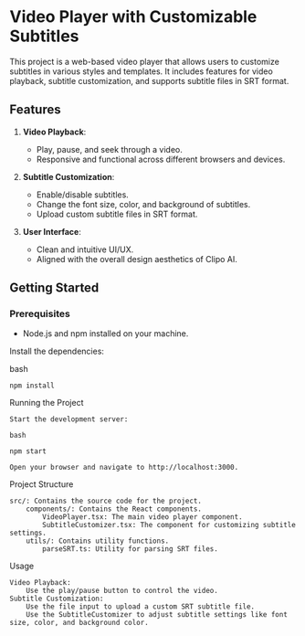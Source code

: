 # Video Player with Customizable Subtitles

This project is a web-based video player that allows users to customize subtitles in various styles and templates. It includes features for video playback, subtitle customization, and supports subtitle files in SRT format.

## Features

1. **Video Playback**:
   - Play, pause, and seek through a video.
   - Responsive and functional across different browsers and devices.

2. **Subtitle Customization**:
   - Enable/disable subtitles.
   - Change the font size, color, and background of subtitles.
   - Upload custom subtitle files in SRT format.

3. **User Interface**:
   - Clean and intuitive UI/UX.
   - Aligned with the overall design aesthetics of Clipo AI.

## Getting Started

### Prerequisites

- Node.js and npm installed on your machine.

Install the dependencies:

bash

    npm install

Running the Project

    Start the development server:

    bash

    npm start

    Open your browser and navigate to http://localhost:3000.

Project Structure

    src/: Contains the source code for the project.
        components/: Contains the React components.
            VideoPlayer.tsx: The main video player component.
            SubtitleCustomizer.tsx: The component for customizing subtitle settings.
        utils/: Contains utility functions.
            parseSRT.ts: Utility for parsing SRT files.

Usage

    Video Playback:
        Use the play/pause button to control the video.
    Subtitle Customization:
        Use the file input to upload a custom SRT subtitle file.
        Use the SubtitleCustomizer to adjust subtitle settings like font size, color, and background color.
